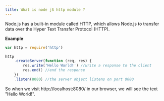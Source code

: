 ```yaml
---
title: What is node jS http module ?
---
```


Node.js has a built-in module called HTTP, which allows Node.js to transfer data over the Hyper Text Transfer Protocol (HTTP).

**Example**

```js
var http = require('http')

http
	.createServer(function (req, res) {
		res.write('Hello World!') //write a response to the client
		res.end() //end the response
	})
	.listen(8080) //the server object listens on port 8080
```

So when we visit http://localhost:8080/ in our browser, we will see the text "Hello World!".

